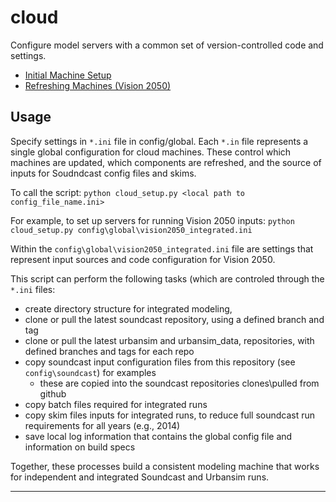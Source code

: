 # cloud

Configure model servers with a common set of version-controlled code and settings. 
- [Initial Machine Setup](https://github.com/psrc/cloud/wiki/AWS-Machine-Set-Up)
- [Refreshing Machines (Vision 2050)](https://github.com/psrc/cloud/wiki/Refreshing-Machines)

## Usage

Specify settings in `*.ini` file in config/global.
Each `*.in` file represents a single global configuration for cloud machines.
These control which machines are updated, which components are refreshed,
and the source of inputs for Soudndcast config files and skims. 

To call the script:
`python cloud_setup.py <local path to config_file_name.ini>`

For example, to set up servers for running Vision 2050 inputs:
`python cloud_setup.py config\global\vision2050_integrated.ini`

Within the `config\global\vision2050_integrated.ini` file are settings that
represent input sources and code configuration for Vision 2050. 

This script can perform the following tasks (which are controled through the `*.ini` files:
- create directory structure for integrated modeling,
- clone or pull the latest soundcast repository, using a defined branch and tag
- clone or pull the latest urbansim and urbansim_data, repositories, with defined branches and tags for each repo
- copy soundcast input configuration files from this repository (see `config\soundcast`) for examples
    - these are copied into the soundcast repositories clones\pulled from github
- copy batch files required for integrated runs
- copy skim files inputs for integrated runs, to reduce full soundcast run requirements for all years (e.g., 2014)
- save local log information that contains the global config file and information on build specs

Together, these processes build a consistent modeling machine that works for independent and integrated Soundcast and Urbansim runs.

----

